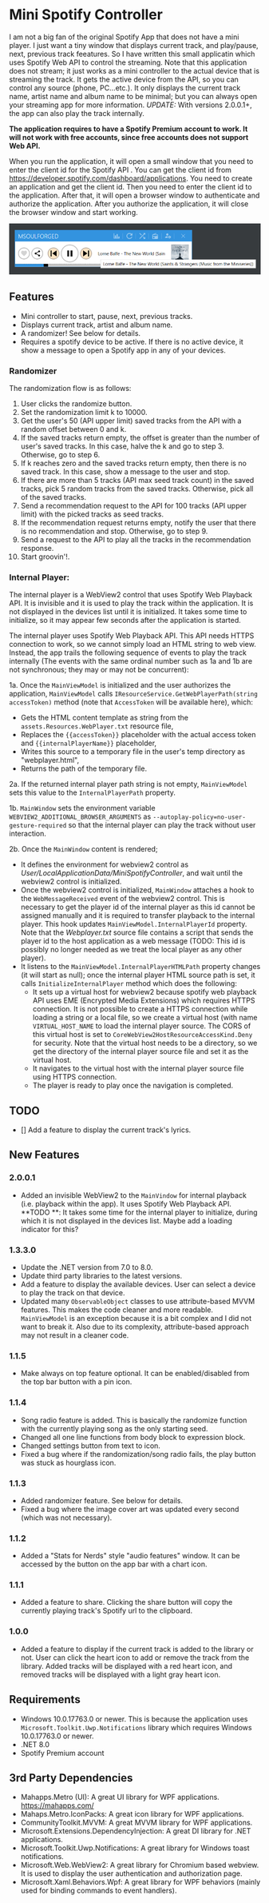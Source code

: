 # Mini Spotify Controller

I am not a big fan of the original Spotify App that does not have a mini player. I just want a tiny window that displays current track, and play/pause, next, previous track feeatures. So I have written this small applicatin which uses Spotify Web API to control the streaming. Note that this application does not stream; it just works as a mini controller to the actual device that is streaming the track. It gets the active device from the API, so you can control any source (phone, PC...etc.). It only displays the current track name, artist name and album name to be minimal; but you can always open your streaming app for more information.
*UPDATE:* With versions 2.0.0.1+, the app can also play the track internally. 

**The application requires to have a Spotify Premium account to work. It will not work with free accounts, since free accounts does not support Web API.**

When you run the application, it will open a small window that you need to enter the client id for the Spotify API . You can get the client id from https://developer.spotify.com/dashboard/applications. You need to create an application and get the client id. Then you need to enter the client id to the application. After that, it will open a browser window to authenticate and authorize the application. After you authorize the application, it will close the browser window and start working.

![Sample](./assets/mini-spotify-controller.png "All that the app does")

## Features
* Mini controller to start, pause, next, previous tracks.
* Displays current track, artist and album name.
* A randomizer! See below for details.
* Requires a spotify device to be active. If there is no active device, it show a message to open a Spotify app in any of your devices.

### Randomizer

The randomization flow is as follows:
1. User clicks the randomize button.
2. Set the randomization limit k to 10000.
3. Get the user's 50 (API upper limit) saved tracks from the API with a random offset between 0 and k.
4. If the saved tracks return empty, the offset is greater than the number of user's saved tracks. In this case, halve the k and go to step 3. Otherwise, go to step 6. 
5. If k reaches zero and the saved tracks return empty, then there is no saved track. In this case, show a message to the user and stop.
6. If there are more than 5 tracks (API max seed track count) in the saved tracks, pick 5 random tracks from the saved tracks. Otherwise, pick all of the saved tracks.
7. Send a recommendation request to the API for 100 tracks (API upper limit) with the picked tracks as seed tracks.
8. If the recommendation request returns empty, notify the user that there is no recommendation and stop. Otherwise, go to step 9.
9. Send a request to the API to play all the tracks in the recommendation response.
10. Start groovin'!.

### Internal Player:
The internal player is a WebView2 control that uses Spotify Web Playback API. It is invisible and it is used to play the track within the application. It is not displayed in the devices list until it is initialized. It takes some time to initialize, so it may appear few seconds after the application is started.

The internal player uses Spotify Web Playback API. This API needs HTTPS connection to work, so we cannot simply load an HTML string to web view. Instead, the app trails the following sequence of events to play the track internally (The events with the same ordinal number such as 1a and 1b are not synchronous; they may or may not be concurrent):

1a. Once the `MainViewModel` is initialized and the user authorizes the application, `MainViewModel` calls `IResourceService.GetWebPlayerPath(string accessToken)` method (note that `AccessToken` will be available here), which:

* Gets the HTML content template as string from the `assets.Resources.WebPlayer.txt` resource file,
* Replaces the `{{accessToken}}` placeholder with the actual access token and `{{internalPlayerName}}` placeholder,
* Writes this source to a temporary file in the user's temp directory as "webplayer.html",
* Returns the path of the temporary file.

2a. If the returned internal player path string is not empty, `MainViewModel` sets this value to the `InternalPlayerPath` property.

1b. `MainWindow` sets the environment variable `WEBVIEW2_ADDITIONAL_BROWSER_ARGUMENTS` as `--autoplay-policy=no-user-gesture-required` so that the internal player can play the track without user interaction.

2b. Once the `MainWindow` content is rendered;

* It defines the environment for webview2 control as *User/LocalApplicationData/MiniSpotifyController*, and wait until the webview2 control is initialized. 
* Once the webview2 control is initialized, `MainWindow` attaches a hook to the `WebMessageReceived` event of the webview2 control. This is necessary to get the player id of the internal player as this id cannot be assigned manually and it is required to transfer playback to the internal player. This hook updates `MainViewModel.InternalPlayerId` property. Note that the *Webplayer.txt* source file contains a script that sends the player id to the host application as a web message (TODO: This id is possibly no longer needed as we treat the local player as any other player).
* It listens to the `MainViewModel.InternalPlayerHTMLPath` property changes (it will start as null); once the internal player HTML source path is set, it calls `InitializeInternalPlayer` method which does the following:
    * It sets up a virtual host for webview2 because spotify web playback API uses EME (Encrypted Media Extensions) which requires HTTPS connection. It is not possible to create a HTTPS connection while loading a string or a local file, so we create a virtual host (with name `VIRTUAL_HOST_NAME` to load the internal player source. The CORS of this virtual host is set to `CoreWebView2HostResourceAccessKind.Deny` for security. Note that the virtual host needs to be a directory, so we get the directory of the internal player source file and set it as the virtual host.
    * It navigates to the virtual host with the internal player source file using HTTPS connection.
    * The player is ready to play once the navigation is completed. 

## TODO
* [] Add a feature to display the current track's lyrics.

## New Features

### 2.0.0.1
* Added an invisible WebView2 to the `MainVindow` for internal playback (i.e. playback within the app). It uses Spotify Web Playback API. **TODO	**: It takes some time for the internal player to initialize, during which it is not displayed in the devices list. Maybe add a loading indicator for this?

### 1.3.3.0

* Update the .NET version from 7.0 to 8.0.
* Update third party libraries to the latest versions.
* Add a feature to display the available devices. User can select a device to play the track on that device.
* Updated many `ObservableObject` classes to use attribute-based MVVM features. This makes the code cleaner and more readable. `MainViewModel` is an exception because it is a bit complex and I did not want to break it. Also due to its complexity, attribute-based approach may not result in a cleaner code.

### 1.1.5

* Make always on top feature optional. It can be enabled/disabled from the top bar button with a pin icon.

### 1.1.4

* Song radio feature is added. This is basically the randomize function with the currently playing song as the only starting seed.
* Changed all one line functions from body block to expression block.
* Changed settings button from text to icon.
* Fixed a bug where if the randomization/song radio fails, the play button was stuck as hourglass icon.

### 1.1.3

* Added randomizer feature. See below for details.
* Fixed a bug where the image cover art was updated every second (which was not necessary).

### 1.1.2

* Added a "Stats for Nerds" style "audio features" window. It can be accessed by the button on the app bar with a chart icon.

### 1.1.1

* Added a feature to share. Clicking the share button will copy the currently playing track's Spotify url to the clipboard.

### 1.0.0

* Added a feature to display if the current track is added to the library or not. User can click the heart icon to add or remove the track from the library. Added tracks will be displayed with a red heart icon, and removed tracks will be displayed with a light gray heart icon.

## Requirements

* Windows 10.0.17763.0 or newer. This is because the application uses `Microsoft.Toolkit.Uwp.Notifications` library which requires Windows 10.0.17763.0 or newer.
* .NET 8.0
* Spotify Premium account

## 3rd Party Dependencies

* Mahapps.Metro (UI): A great UI library for WPF applications. https://mahapps.com/
* Mahaps.Metro.IconPacks: A great icon library for WPF applications.
* CommunityToolkit.MVVM: A great MVVM library for WPF applications.
* Microsoft.Extensions.DependencyInjection: A great DI library for .NET applications.
* Microsoft.Toolkit.Uwp.Notifications: A great library for Windows toast notifications.
* Microsoft.Web.WebView2: A great library for Chromium based webview. It is used to display the user authentication and authorization page.
* Microsoft.Xaml.Behaviors.Wpf: A great library for WPF behaviors (mainly used for binding commands to event handlers).
